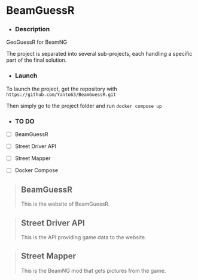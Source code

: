 # BeamGuessR

- ### Description

GeoGuessR for BeamNG

The project is separated into several sub-projects, each handling a specific part of the final solution.

- ### Launch

To launch the project, get the repository with ``https://github.com/Yanto63/BeamGuessR.git``

Then simply go to the project folder and run ``docker compose up``

- ### TO DO

- [ ] BeamGuessR
- [ ] Street Driver API
- [ ] Street Mapper
- [ ] Docker Compose



> ## BeamGuessR
>
> This is the website of BeamGuessR.

> ## Street Driver API
>
> This is the API providing game data to the website.

> ## Street Mapper
>
> This is the BeamNG mod that gets pictures from the game.